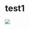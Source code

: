 # test1

[![](https://img.shields.io/badge/platform-flutter-green.svg)](https://github.com/flutter/flutter) 

